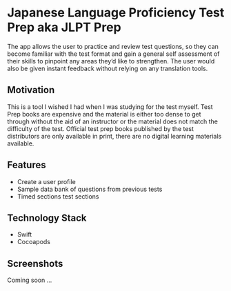 # Japanese Language Proficiency Test Prep aka JLPT Prep

The app allows the user to practice and review test questions, so they can become familiar with the test format and gain a general self assessment of their skills to pinpoint any areas they’d like to strengthen. The user would also be given instant feedback without relying on any translation tools.

## Motivation ##

This is a tool I wished I had when I was studying for the test myself. Test Prep books are expensive and the material is either too dense to get through without the aid of an instructor or the material does not match the difficulty of the test. Official test prep books published by the test distributors are only available in print, there are no digital learning materials available.

## Features ##

* Create a user profile
* Sample data bank of questions from previous tests
* Timed sections test sections 

## Technology Stack ##

* Swift
* Cocoapods

## Screenshots ##

Coming soon ...
